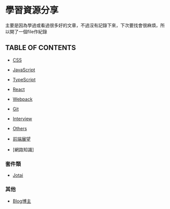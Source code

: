 # 學習資源分享

主要是因為學過或看過很多好的文章，不過沒有記錄下來，下次要找會很麻煩，所以開了一個file作紀錄

## TABLE OF CONTENTS

- [CSS](https://github.com/janlin002/Job-Demo/blob/master/learning-resources/Css.md)

- [JavaScript](https://github.com/janlin002/Job-Demo/blob/master/learning-resources/JavaScript.md)

- [TypeScript](https://github.com/janlin002/Job-Demo/blob/master/learning-resources/TypeScript.md)

- [React](https://github.com/janlin002/Job-Demo/blob/master/learning-resources/React.md)

- [Webpack](https://github.com/janlin002/Job-Demo/blob/master/learning-resources/Webpack.md)

- [Git](https://github.com/janlin002/Job-Demo/blob/master/learning-resources/Git.md)

- [Interview](https://github.com/janlin002/Job-Demo/blob/master/learning-resources/interview.md)

- [Others](https://github.com/janlin002/Job-Demo/blob/master/learning-resources/Other.md)

- [前端展望]()

- [網路知識]

### 套件類

- [Jotai](https://github.com/janlin002/Job-Demo/blob/master/learning-resources/%E5%A5%97%E4%BB%B6/Jotai.md)

### 其他

- [Blog博主]()


